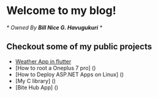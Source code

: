 
# Welcome to my blog!
 _* Owned By **Bill Nice G. Havugukuri** *_
## Checkout some of my public projects
  - [Weather App in flutter](https://github.com/billnice250/tempo)
  - [How to root a Oneplus 7 pro] ()
  - [How to Deploy ASP.NET Apps on Linux] ()
  - [My C library] ()
  - [Bite Hub App] ()


